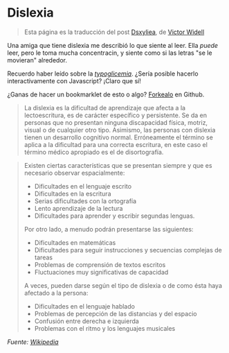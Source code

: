 # Dislexia

> Esta página es la traducción del post [Dsxyliea](http://geon.github.io/programming/2016/03/03/dsxyliea), de [Victor Widell](https://github.com/geon/)

Una amiga que tiene dislexia me describió lo que siente al leer. Ella *puede* leer, pero le toma mucha concentracin, y siente como si las letras "se le movieran" alrededor.

Recuerdo haber leído sobre la [_typoglicemia_](https://en.wikipedia.org/wiki/Typoglycemia). ¿Sería posible hacerlo interactivamente con Javascript? ¡Claro que sí!

¿Ganas de hacer un bookmarklet de esto o algo? [Forkealo](https://github.com/geon/geon.github.com/blob/master/_posts/2016-03-03-dsxyliea.md) en Github.

> La dislexia es la dificultad de aprendizaje que afecta a la lectoescritura, es de carácter específico y persistente. Se da en personas que no presentan ninguna discapacidad física, motriz, visual o de cualquier otro tipo. Asimismo, las personas con dislexia tienen un desarrollo cognitivo normal. Erróneamente el término se aplica a la dificultad para una correcta escritura, en este caso el término médico apropiado es el de disortografía.

> Existen ciertas características que se presentan siempre y que es necesario observar espacialmente:
>
> - Dificultades en el lenguaje escrito
> - Dificultades en la escritura
> - Serias dificultades con la ortografía
> - Lento aprendizaje de la lectura
> - Dificultades para aprender y escribir segundas lenguas.
>
> Por otro lado, a menudo podrán presentarse las siguientes:
>
> - Dificultades en matemáticas
> - Dificultades para seguir instrucciones y secuencias complejas de tareas
> - Problemas de comprensión de textos escritos
> - Fluctuaciones muy significativas de capacidad
>
> A veces, pueden darse según el tipo de dislexia o de como ésta haya afectado a la persona:
>
> - Dificultades en el lenguaje hablado
> - Problemas de percepción de las distancias y del espacio
> - Confusión entre derecha e izquierda
> - Problemas con el ritmo y los lenguajes musicales

*Fuente: [Wikipedia](https://es.wikipedia.org/wiki/Dislexia)*




<script type="text/javascript" src="//cdnjs.cloudflare.com/ajax/libs/jquery/2.0.3/jquery.min.js"></script>
<script type="text/javascript">

"use strict";

$(function(){

	var getTextNodesIn = function(el) {
	    return $(el).find(":not(iframe,script)").addBack().contents().filter(function() {
	        return this.nodeType == 3;
	    });
	};

	// var textNodes = getTextNodesIn($("p, h1, h2, h3"));
	var textNodes = getTextNodesIn($("*"));



	function isLetter(char) {
		return /^[\d]$/.test(char);
	}


	var wordsInTextNodes = [];
	for (var i = 0; i < textNodes.length; i++) {
		var node = textNodes[i];

		var words = []

		var re = /\w+/g;
		var match;
		while ((match = re.exec(node.nodeValue)) != null) {

			var word = match[0];
			var position = match.index;

			words.push({
				length: word.length,
				position: position
			});
		}

		wordsInTextNodes[i] = words;
	};


	function messUpWords () {

		for (var i = 0; i < textNodes.length; i++) {

			var node = textNodes[i];

			for (var j = 0; j < wordsInTextNodes[i].length; j++) {

				// Only change a tenth of the words each round.
				if (Math.random() > 1/10) {

					continue;
				}

				var wordMeta = wordsInTextNodes[i][j];

				var word = node.nodeValue.slice(wordMeta.position, wordMeta.position + wordMeta.length);
				var before = node.nodeValue.slice(0, wordMeta.position);
				var after  = node.nodeValue.slice(wordMeta.position + wordMeta.length);

				node.nodeValue = before + messUpWord(word) + after;
			};
		};
	}

	function messUpWord (word) {

		if (word.length < 3) {

			return word;
		}

		return word[0] + messUpMessyPart(word.slice(1, -1)) + word[word.length - 1];
	}

	function messUpMessyPart (messyPart) {

		if (messyPart.length < 2) {

			return messyPart;
		}

		var a, b;
		while (!(a < b)) {

			a = getRandomInt(0, messyPart.length - 1);
			b = getRandomInt(0, messyPart.length - 1);
		}

		return messyPart.slice(0, a) + messyPart[b] + messyPart.slice(a+1, b) + messyPart[a] + messyPart.slice(b+1);
	}

	// From https://developer.mozilla.org/en-US/docs/Web/JavaScript/Reference/Global_Objects/Math/random
	function getRandomInt(min, max) {
		
		return Math.floor(Math.random() * (max - min + 1) + min);
	}


	setInterval(messUpWords, 50);
});


</script>
